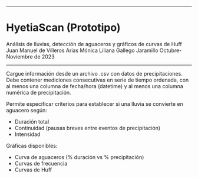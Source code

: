 *************************************************************************
# HyetiaScan (Prototipo)
Análisis de lluvias, detección de aguaceros y gráficos de curvas de Huff
Juan Manuel de Villeros Arias
Mónica Liliana Gallego Jaramillo
Octubre-Noviembre de 2023
*************************************************************************

Cargue información desde un archivo .csv con datos de precipitaciones. 
Debe contener mediciones consecutivas en serie de tiempo ordenada, con 
al menos una columna de fecha/hora (datetime) y al menos una columna 
numérica de precipitación.

Permite especificar criterios para establecer si una lluvia se convierte en aguacero según:
- Duración total
- Continuidad (pausas breves entre eventos de precipitación)
- Intensidad

Gráficas disponibles:

- Curva de aguaceros (% duración vs % precipitación)
- Curvas de frecuencia
- Curvas de Huff
